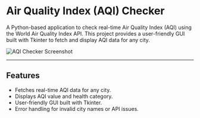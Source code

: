 # Air Quality Index (AQI) Checker

A Python-based application to check real-time Air Quality Index (AQI) using the World Air Quality Index API. This project provides a user-friendly GUI built with Tkinter to fetch and display AQI data for any city.

![AQI Checker Screenshot](screenshot.png) <!-- Add a screenshot if you have one -->

---

## Features
- Fetches real-time AQI data for any city.
- Displays AQI value and health category.
- User-friendly GUI built with Tkinter.
- Error handling for invalid city names or API issues.


